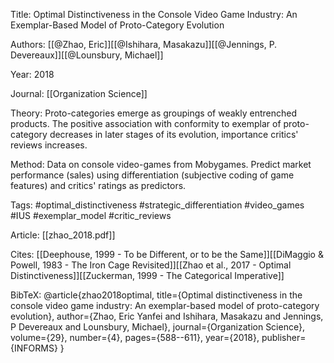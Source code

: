 Title: Optimal Distinctiveness in the Console Video Game Industry: An Exemplar-Based Model of Proto-Category Evolution

Authors: [[@Zhao, Eric]][[@Ishihara, Masakazu]][[@Jennings, P. Devereaux]][[@Lounsbury, Michael]]

Year: 2018

Journal: [[Organization Science]]

Theory: Proto-categories emerge as groupings of weakly entrenched products. The positive association with conformity to exemplar of proto-category decreases in later stages of its evolution, importance critics' reviews increases.

Method: Data on console video-games from Mobygames. Predict market performance (sales) using differentiation (subjective coding of game features) and critics' ratings as predictors.

Tags: #optimal_distinctiveness #strategic_differentiation #video_games #IUS #exemplar_model #critic_reviews

Article: [[zhao_2018.pdf]]

Cites: [[Deephouse, 1999 - To be Different, or to be the Same]][[DiMaggio & Powell, 1983 - The Iron Cage Revisited]][[Zhao et al., 2017 - Optimal Distinctiveness]][[Zuckerman, 1999 - The Categorical Imperative]]

BibTeX: @article{zhao2018optimal,
  title={Optimal distinctiveness in the console video game industry: An exemplar-based model of proto-category evolution},
  author={Zhao, Eric Yanfei and Ishihara, Masakazu and Jennings, P Devereaux and Lounsbury, Michael},
  journal={Organization Science},
  volume={29},
  number={4},
  pages={588--611},
  year={2018},
  publisher={INFORMS}
}
